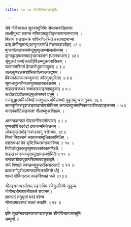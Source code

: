 ```yaml
---
title: १७ १७ श्रीगोविन्दराजस्तुतिः

---
```

 सेवे गोविन्दराल सुरनरमुनिभिः सेव्यमानाङ्घ्रिपद्म  
लक्ष्मीभूभ्यां लसन्तं मणिमयमकुटोद्भासमानाननाजम् ।  
बिभ्राणं शङ्खचक्रे शशिरविलसिते हस्तपाद्वयाभ्यां  
प्रल[भोगीन्द्रतल्पं]वरगुणजलधिं मेघसच्छायदेहम् ॥१॥  
मुग्धनीलाळकास्येन्दुमुत्फुलाम्भोजलोचनम् ।  
कुन्दकुड्मलसब्छा[च्छात्रदशनं [पल्लवाधरम् ] ॥२॥  
सुभूलतं चम्प[काली]विडम्ब्युन्नतनासिकम् ।  
चारुमन्दस्मितं हेमकर्णभूषणमजुळम् ॥ ३॥  
चलत्कुण्डलसंशोभिकपोलफलकद्वयम् ।  
प्रैवेयकोल्लसत्कम्बुकण्ठं कौस्तुभभूषितम् ॥ ४॥  
सुगन्धतुलसीमालामुक्ताहारकवक्षसम् ।  
शङ्खचक्रधरं रुक्मवलयाङ्गदबाहुकम् ॥ ५॥  
कटीतटीप्रविलसद्भुतहेमाम्बरं प्रभुम् ।  
गजशुद्धास्वर्मिसक्थि[गजशुण्डास्पर्धिसक्थं] मुकुरामुग्धजानुकम् ॥६॥  
कामतूणीरसदृशजङ्घादण्डोपशोभितम् कणत्प्रत्युप्तमाणिक्यमञ्जीरपदपङ्कजम् ॥ ७॥  
कन्दपकोटिसङ्काशं नीलाम्बुधरविग्रहम् ।  

आनन्दकन्दलं गोपरमणीनयनोत्सवम् ॥ ८॥  
पुण्यराशिं वेदवेद्यं दयाजन्मनिकेतनम् ।  
लोकदुःखतमोवृन्दचण्डभानुं नरोत्तमम् ॥९॥  
नित्यं निरञ्जनं भक्तजनाम्बुधिकलानिधिम् ।  
दशरूपधरं देवं सृष्टिस्थित्यन्तकारिणम् ॥ १० ॥  
निविडोत्फुल्लकुसुमफलकोरकमण्डितैः ।  
शङ्खस्वनत्परभृतप्रमुखाण्डजशेभितैः॥ ११ ॥  
चम्पकाशोकपुन्नागचिश्चाम्रवकुछद्रमैः ।  
रम्ये विशाले स्वच्छाम्बुपुण्डरीकसरस्तटे ॥ १२ ॥  
प्राकारगोपुरोदप्रमण्डपान्वितसन्निभौ धौ] ।  
शान्तं गोविन्दराज तमहर्निशमहं भजे ॥१३॥  

श्रीरङ्गनाथस्तोत्रम् रङ्गाधिपं रविकुलीनपैः सुपूज्यं  
भोगीन्द्रभोगशयनीयतले शयानम्।  
ज्ञानप्रदं तनुभृतां वरदं वरेण्यं  
श्रीनाथमादरमहं सततं भजामि ॥ १४ ॥  
।  
इति सुदर्शनवरदनारायणदासकृता श्रीगोविन्दराजस्तुतिः  
सम्पूणों ॥  